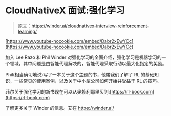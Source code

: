 # CloudNativeX 面试:强化学习

> 原文：<https://winder.ai/cloudnativex-interview-reinforcement-learning/>

[https://www.youtube-nocookie.com/embed/Dabr2xEwYCc](https://www.youtube-nocookie.com/embed/Dabr2xEwYCc)

加入 Lee Razo 和 Phil Winder 对强化学习的全面介绍，强化学习是机器学习的一个领域，其中问题是由智能代理解决的，智能代理采取行动以最大化指定的奖励。

Phil(相当确切地说)写了一本关于这个主题的书，他带我们了解了 RL 的基础知识，一些常见的使用案例，以及关于中小型公司如何开始并受益于 RL 的技巧。

菲尔关于强化学习的新书现在可以从奥赖利那里买到:[https://rl-book.com](https://rl-book.com)

了解更多关于 Winder 的信息。艾在 https://winder.ai/